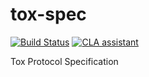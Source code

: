 # tox-spec

[![Build Status](https://api.travis-ci.org/TokTok/tox-spec.svg)](https://travis-ci.org/TokTok/tox-spec)
[![CLA assistant](https://cla-assistant.io/readme/badge/TokTok/tox-spec)](https://cla-assistant.io/TokTok/tox-spec)

Tox Protocol Specification
